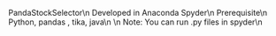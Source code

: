 PandaStockSelector\n
Developed in Anaconda Spyder\n
Prerequisite\n
Python, pandas , tika, java\n
\n
Note: You can run .py files in spyder\n
